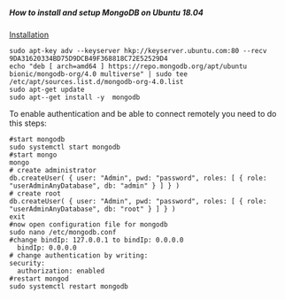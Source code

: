 ##### How to install and setup MongoDB on Ubuntu 18.04

[Installation](https://docs.mongodb.com/manual/tutorial/install-mongodb-on-ubuntu/)

```
sudo apt-key adv --keyserver hkp://keyserver.ubuntu.com:80 --recv 9DA31620334BD75D9DCB49F368818C72E52529D4
echo "deb [ arch=amd64 ] https://repo.mongodb.org/apt/ubuntu bionic/mongodb-org/4.0 multiverse" | sudo tee /etc/apt/sources.list.d/mongodb-org-4.0.list
sudo apt-get update
sudo apt--get install -y  mongodb
```
To enable authentication and be able to connect remotely you need to do this steps:
```
#start mongodb
sudo systemctl start mongodb
#start mongo
mongo
# create administrator
db.createUser( { user: "Admin", pwd: "password", roles: [ { role: "userAdminAnyDatabase", db: "admin" } ] } )
# create root
db.createUser( { user: "Admin", pwd: "password", roles: [ { role: "userAdminAnyDatabase", db: "root" } ] } )
exit
#now open configuration file for mongodb
sudo nano /etc/mongodb.conf
#change bindIp: 127.0.0.1 to bindIp: 0.0.0.0
  bindIp: 0.0.0.0
# change authentication by writing:
security:
  authorization: enabled
#restart mongod
sudo systemctl restart mongodb
